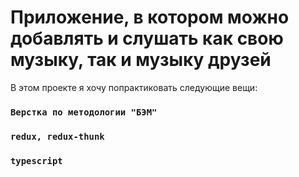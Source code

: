 # Приложение, в котором можно добавлять и слушать как свою музыку, так и музыку друзей

В этом проекте я хочу попрактиковать следующие вещи: 

### `Верстка по методологии "БЭМ"`

### `redux, redux-thunk`

### `typescript`